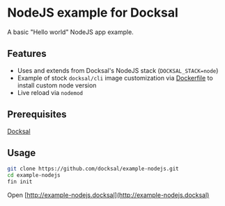 # NodeJS example for Docksal

A basic "Hello world" NodeJS app example.

## Features

- Uses and extends from Docksal's NodeJS stack (`DOCKSAL_STACK=node`)
- Example of stock `docksal/cli` image customization via [Dockerfile](.docksal/services/cli/Dockerfile) to install custom node version
- Live reload via `nodemod` 

## Prerequisites

[Docksal](https://docs.docksal.io/en/master/getting-started/env-setup)

## Usage

```bash
git clone https://github.com/docksal/example-nodejs.git
cd example-nodejs
fin init
```

Open [http://example-nodejs.docksal](http://example-nodejs.docksal) 
